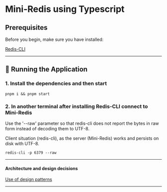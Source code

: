 # Mini-Redis using Typescript


## Prerequisites

Before you begin, make sure you have installed:

[Redis-CLI](https://redis.io/docs/latest/operate/oss_and_stack/install/install-redis/)

---


## **🚀 Running the Application**

### 1. Install the dependencies and then start

```
pnpm i && pnpm start
```

### 2. In another terminal after installing Redis-CLI connect to Mini-Redis

Use the '--raw' parameter so that redis-cli does not report the bytes in raw form instead of decoding them to UTF-8.

Client situation (redis-cli), as the server (Mini-Redis) works and persists on disk with UTF-8.

```
redis-cli -p 6379 --raw
```

---

#### Architecture and design decisions

[Use of design patterns](https://github.com/yvesas/mini-redis-typescript/blob/main/documents.md)


---
